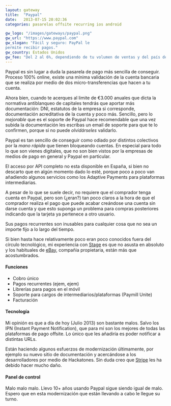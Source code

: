 ```yaml
---
layout: gateway
title:  "Paypal"
date:   2013-07-15 20:02:36
categories: pasarelas offsite recurring ios android

gw_logo: "/images/gateways/paypal.png"
gw_url: "https://www.paypal.com"
gw_slogan: "Fácil y seguro: PayPal le 
permite recibir pagos."
gw_country: Estados Unidos
gw_fee: "Del 2 al 6%, dependiendo de tu volumen de ventas y del país de origen del comprador"
---
```


Paypal es sin lugar a duda la pasarela de pago más sencilla de conseguir. Proceso 100% online, existe una mínima validación de la cuenta bancaria que se realiza por medio de dos micro-transferencias que hacen a tu cuenta. 

Ahora bien, cuando te acerques al limite de €3.000 anuales que dicta la normativa antiblanqueo de capitales tendrás que aportar más documentación: DNI, estatutos de la empresa si corresponde, documentación acreditativa de la cuenta y poco más. Sencillo, pero lo _mejorable_ que es el soporte de Paypal hace recomendable que una vez subida la documentación les escribas un email de soporte para que te lo confirmen, porque si no puede _olvidárseles_ validarlo.

Paypal es tan sencillo de conseguir como odiado por distintos colectivos por la _mano rápida_ que tienen bloqueando cuentas. En especial para todo lo que son vienes digitales, que no son bien vistos por la empresas de medios de pago en general y Paypal en particular.

El acceso por API completo no esta disponible en España, si bien no descarto que en algún momento dado lo esté, porque poco a poco van añadiendo algunos servicios como los Adaptive Payments para plataformas intermediarias.

A pesar de lo que se suele decir, no requiere que el comprador tenga cuenta en Paypal, pero son (¿eran?) tan poco claros a la hora de que el comprador realiza el pago que puede acabar creándose una cuenta sin darse cuenta y que esto suponga un problema para compras posteriores indicando que la tarjeta ya pertenece a otro usuario.

Sus pagos recurrentes son inusables para cualquier cosa que no sea un importe fijo a lo largo del tiempo.

Si bien hasta hace relativamente poco eran poco conocidos fuera del círculo tecnológico, mi experiencia con [Stage](http://www.stagehq.com) es que no asusta en absoluto y los habituales de [eBay](http://www.ebay.es), compañia propietaria, están más que acostumbrados.

#### Funciones

- Cobro único
- Pagos recurrentes (ejem, ejem)
- Librerías para pagos en el móvil
- Soporte para cargos de intermediarios/plataformas (Paymill Unite)
- Facturación

#### Tecnología

Mi opinión es que a día de hoy (Julio 2013) son bastante malos. Salvo los IPN (Instant Payment Notification), que para mí son los mejores de todas las plataformas de pago offsite. Lo único que les añadiría es poder notificar a distintas URLs.

Están haciendo algunos esfuerzos de modernización últimamente, por ejemplo su nuevo sitio de documentación y acercándose a los desarrolladores por medio de Hackatones. Sin duda creo que [Stripe](/stripe/) les ha debido hacer mucho daño.

#### Panel de control

Malo malo malo. Llevo 10+ años usando Paypal sigue siendo igual de malo. Espero que en esta modernización que están llevando a cabo le llegue su turno.